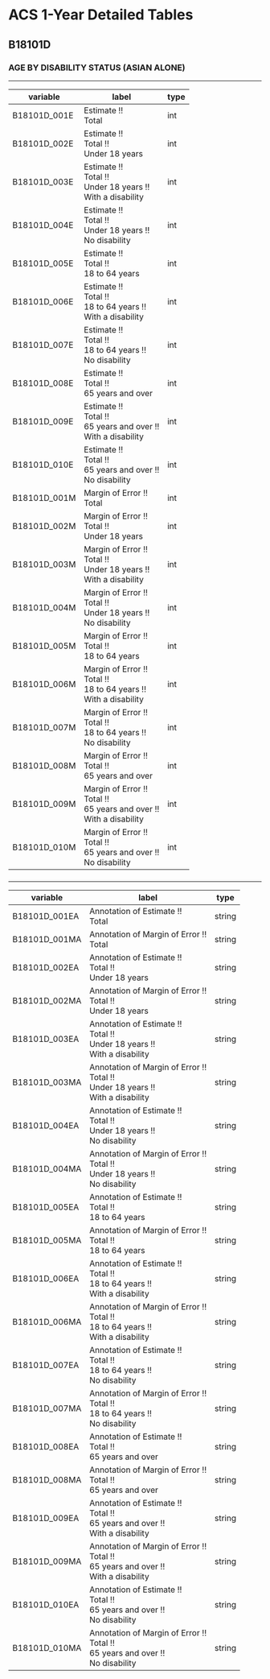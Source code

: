 # ACS 1-Year Detailed Tables

## B18101D

### AGE BY DISABILITY STATUS (ASIAN ALONE)

___

| variable | label | type |
| ----- | ----- | ----- |
| B18101D_001E | Estimate !!<br>Total | int |
| B18101D_002E | Estimate !!<br>Total !!<br>Under 18 years | int |
| B18101D_003E | Estimate !!<br>Total !!<br>Under 18 years !!<br>With a disability | int |
| B18101D_004E | Estimate !!<br>Total !!<br>Under 18 years !!<br>No disability | int |
| B18101D_005E | Estimate !!<br>Total !!<br>18 to 64 years | int |
| B18101D_006E | Estimate !!<br>Total !!<br>18 to 64 years !!<br>With a disability | int |
| B18101D_007E | Estimate !!<br>Total !!<br>18 to 64 years !!<br>No disability | int |
| B18101D_008E | Estimate !!<br>Total !!<br>65 years and over | int |
| B18101D_009E | Estimate !!<br>Total !!<br>65 years and over !!<br>With a disability | int |
| B18101D_010E | Estimate !!<br>Total !!<br>65 years and over !!<br>No disability | int |
| B18101D_001M | Margin of Error !!<br>Total | int |
| B18101D_002M | Margin of Error !!<br>Total !!<br>Under 18 years | int |
| B18101D_003M | Margin of Error !!<br>Total !!<br>Under 18 years !!<br>With a disability | int |
| B18101D_004M | Margin of Error !!<br>Total !!<br>Under 18 years !!<br>No disability | int |
| B18101D_005M | Margin of Error !!<br>Total !!<br>18 to 64 years | int |
| B18101D_006M | Margin of Error !!<br>Total !!<br>18 to 64 years !!<br>With a disability | int |
| B18101D_007M | Margin of Error !!<br>Total !!<br>18 to 64 years !!<br>No disability | int |
| B18101D_008M | Margin of Error !!<br>Total !!<br>65 years and over | int |
| B18101D_009M | Margin of Error !!<br>Total !!<br>65 years and over !!<br>With a disability | int |
| B18101D_010M | Margin of Error !!<br>Total !!<br>65 years and over !!<br>No disability | int |
### 

___

| variable | label | type |
| ----- | ----- | ----- |
| B18101D_001EA | Annotation of Estimate !!<br>Total | string |
| B18101D_001MA | Annotation of Margin of Error !!<br>Total | string |
| B18101D_002EA | Annotation of Estimate !!<br>Total !!<br>Under 18 years | string |
| B18101D_002MA | Annotation of Margin of Error !!<br>Total !!<br>Under 18 years | string |
| B18101D_003EA | Annotation of Estimate !!<br>Total !!<br>Under 18 years !!<br>With a disability | string |
| B18101D_003MA | Annotation of Margin of Error !!<br>Total !!<br>Under 18 years !!<br>With a disability | string |
| B18101D_004EA | Annotation of Estimate !!<br>Total !!<br>Under 18 years !!<br>No disability | string |
| B18101D_004MA | Annotation of Margin of Error !!<br>Total !!<br>Under 18 years !!<br>No disability | string |
| B18101D_005EA | Annotation of Estimate !!<br>Total !!<br>18 to 64 years | string |
| B18101D_005MA | Annotation of Margin of Error !!<br>Total !!<br>18 to 64 years | string |
| B18101D_006EA | Annotation of Estimate !!<br>Total !!<br>18 to 64 years !!<br>With a disability | string |
| B18101D_006MA | Annotation of Margin of Error !!<br>Total !!<br>18 to 64 years !!<br>With a disability | string |
| B18101D_007EA | Annotation of Estimate !!<br>Total !!<br>18 to 64 years !!<br>No disability | string |
| B18101D_007MA | Annotation of Margin of Error !!<br>Total !!<br>18 to 64 years !!<br>No disability | string |
| B18101D_008EA | Annotation of Estimate !!<br>Total !!<br>65 years and over | string |
| B18101D_008MA | Annotation of Margin of Error !!<br>Total !!<br>65 years and over | string |
| B18101D_009EA | Annotation of Estimate !!<br>Total !!<br>65 years and over !!<br>With a disability | string |
| B18101D_009MA | Annotation of Margin of Error !!<br>Total !!<br>65 years and over !!<br>With a disability | string |
| B18101D_010EA | Annotation of Estimate !!<br>Total !!<br>65 years and over !!<br>No disability | string |
| B18101D_010MA | Annotation of Margin of Error !!<br>Total !!<br>65 years and over !!<br>No disability | string |

